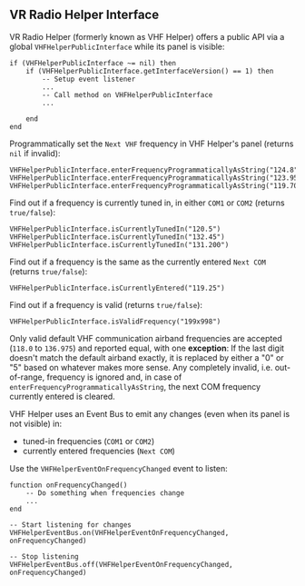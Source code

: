 ## VR Radio Helper Interface
VR Radio Helper (formerly known as VHF Helper) offers a public API via a global `VHFHelperPublicInterface` while its panel is visible:
```text
if (VHFHelperPublicInterface ~= nil) then
	if (VHFHelperPublicInterface.getInterfaceVersion() == 1) then
		-- Setup event listener
		...
		-- Call method on VHFHelperPublicInterface
		...
		
	end
end
```

Programmatically set the `Next VHF` frequency in VHF Helper's panel (returns `nil` if invalid):
```text
VHFHelperPublicInterface.enterFrequencyProgrammaticallyAsString("124.8")
VHFHelperPublicInterface.enterFrequencyProgrammaticallyAsString("123.950")
VHFHelperPublicInterface.enterFrequencyProgrammaticallyAsString("119.70")
```

Find out if a frequency is currently tuned in, in either `COM1` or `COM2` (returns `true/false`):
```text
VHFHelperPublicInterface.isCurrentlyTunedIn("120.5")
VHFHelperPublicInterface.isCurrentlyTunedIn("132.45")
VHFHelperPublicInterface.isCurrentlyTunedIn("131.200")
```

Find out if a frequency is the same as the currently entered `Next COM` (returns `true/false`):
```text
VHFHelperPublicInterface.isCurrentlyEntered("119.25")
```

Find out if a frequency is valid (returns `true/false`):
```text
VHFHelperPublicInterface.isValidFrequency("199x998")
```

Only valid default VHF communication airband frequencies are accepted (`118.0` to `136.975`) and reported equal, with one **exception**: If the last digit doesn't match the default airband exactly, it is replaced by either a "0" or "5" based on whatever makes more sense. Any completely invalid, i.e. out-of-range, frequency is ignored and, in case of `enterFrequencyProgrammaticallyAsString`, the next COM frequency currently entered is cleared.

VHF Helper uses an Event Bus to emit any changes (even when its panel is not visible) in:
* tuned-in frequencies (`COM1` or `COM2`)
* currently entered frequencies (`Next COM`)

Use the `VHFHelperEventOnFrequencyChanged` event to listen:
```text
function onFrequencyChanged()
	-- Do something when frequencies change
	...
end

-- Start listening for changes
VHFHelperEventBus.on(VHFHelperEventOnFrequencyChanged, onFrequencyChanged)

-- Stop listening
VHFHelperEventBus.off(VHFHelperEventOnFrequencyChanged, onFrequencyChanged)
```
